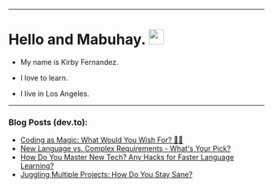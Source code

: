 
<img src="https://komarev.com/ghpvc/?username=kirbygit&style=flat-square&color=blue" alt=""/>

---
<h1>
  Hello and Mabuhay.
  <img src="https://media.giphy.com/media/hvRJCLFzcasrR4ia7z/giphy.gif" width="30px"/>
</h1>

- My name is Kirby Fernandez.

- I love to learn.

- I live in Los Angeles.

---

### Blog Posts (dev.to):
<!-- BLOG-POST-LIST:START -->
- [Coding as Magic: What Would You Wish For? 🔮✨](https://dev.to/codenewbieteam/coding-as-magic-what-would-you-wish-for-5751)
- [New Language vs. Complex Requirements - What&#39;s Your Pick?](https://dev.to/codenewbieteam/new-language-vs-complex-requirements-whats-your-pick-4d7g)
- [How Do You Master New Tech? Any Hacks for Faster Language Learning?](https://dev.to/codenewbieteam/how-do-you-master-new-tech-any-hacks-for-faster-language-learning-5f4o)
- [Juggling Multiple Projects: How Do You Stay Sane?](https://dev.to/codenewbieteam/juggling-multiple-projects-how-do-you-stay-sane-4h67)
<!-- BLOG-POST-LIST:END -->
